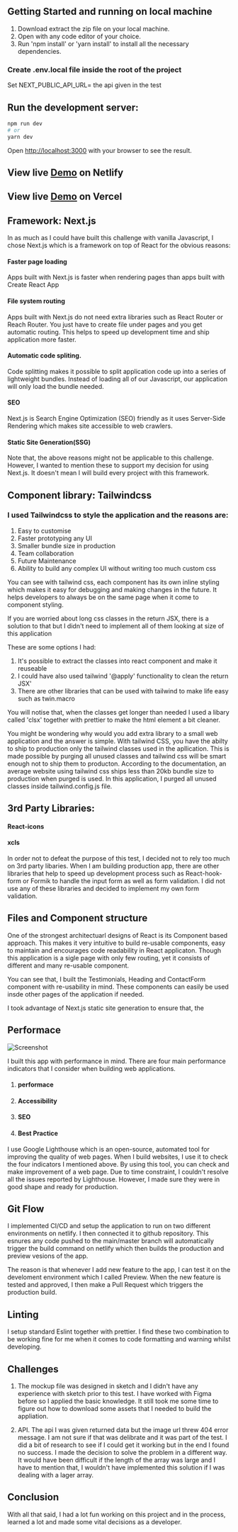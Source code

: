 ## Getting Started and running on local machine

1. Download extract the zip file on your local machine.
2. Open with any code editor of your choice.
3. Run 'npm install' or 'yarn install' to install all the necessary dependencies.

### Create .env.local file inside the root of the project

Set NEXT_PUBLIC_API_URL= the api given in the test

## Run the development server:

```bash
npm run dev
# or
yarn dev
```

Open [http://localhost:3000](http://localhost:3000) with your browser to see the result.

## View live [Demo](https://dotcentric-test.netlify.app/) on Netlify

## View live [Demo](https://dotcentric-test.vercel.app/) on Vercel

## Framework: Next.js

In as much as I could have built this challenge with vanilla Javascript, I chose Next.js which is a framework on top of React for the obvious reasons:

#### Faster page loading

Apps built with Next.js is faster when rendering pages than apps built with Create React App

#### File system routing

Apps built with Next.js do not need extra libraries such as React Router or Reach Router. You just have to create file under pages and you get automatic routing. This helps to speed up development time and ship application more faster.

#### Automatic code spliting.

Code splitting makes it possible to split application code up into a series of lightweight bundles. Instead of loading all of our Javascript, our application will only load the bundle needed.

#### SEO

Next.js is Search Engine Optimization (SEO) friendly as it uses Server-Side Rendering which makes site accessible to web crawlers.

#### Static Site Generation(SSG)

Note that, the above reasons might not be applicable to this challenge. However, I wanted to mention these to support my decision for using Next.js. It doesn't mean I will build every project with this framework.

## Component library: Tailwindcss

### I used Tailwindcss to style the application and the reasons are:

1. Easy to customise
2. Faster prototyping any UI
3. Smaller bundle size in production
4. Team collaboration
5. Future Maintenance
6. Ability to build any complex UI without writing too much custom css

You can see with tailwind css, each component has its own inline styling which makes it easy for debugging and making changes in the future. It helps developers to always be on the same page when it come to component styling.

If you are worried about long css classes in the return JSX, there is a solution to that but I didn't need to implement all of them looking at size of this application

These are some options I had:

1. It's possible to extract the classes into react component and make it reuseable
2. I could have also used tailwind '@apply' functionality to clean the return JSX'
3. There are other libraries that can be used with tailwind to make life easy such as twin.macro

You will notise that, when the classes get longer than needed I used a libary called 'clsx' together with prettier to make the html element a bit cleaner.

You might be wondering why would you add extra library to a small web application and the answer is simple. With tailwind CSS, you have the abilty to ship to production only the tailwind classes used in the apllication. This is made possible by purging all unused classes and tailwind css will be smart enough not to ship them to producton. According to the documentation, an average website using tailwind css ships less than 20kb bundle size to production when purged is used. In this application, I purged all unused classes inside tailwind.config.js file.

## 3rd Party Libraries:

#### React-icons

#### xcls

In order not to defeat the purpose of this test, I decided not to rely too much on 3rd party libaries.
When I am building production app, there are other libraries that help to speed up development process such as React-hook-form or Formik to handle the input form as well as form validation. I did not use any of these libraries and decided to implement my own form validation.

## Files and Component structure

One of the strongest architectuarl designs of React is its Component based approach. This makes it very intuitive to build re-usable components, easy to maintain and encourages code readability in React applicaton.
Though this application is a sigle page with only few routing, yet it consists of different and many re-usable component.

You can see that, I built the Testimonials, Heading and ContactForm component with re-usability in mind. These components can easily be used insde other pages of the application if needed.

I took advantage of Next.js static site generation to ensure that, the

## Performace

![Screenshot](google-lighthouse.png)

I built this app with performance in mind. There are four main performance indicators that I consider when building web applications.

1. #### performace
2. #### Accessibility
3. #### SEO
4. #### Best Practice

I use Google Lighthouse which is an open-source, automated tool for improving the quality of web pages. When I build websites, I use it to check the four indicators I mentioned above. By using this tool, you can check and make improvement of a web page. Due to time constraint, I couldn't resolve all the issues reported by Lighthouse. However, I made sure they were in good shape and ready for production.

## Git Flow

I implemented CI/CD and setup the application to run on two different environments on netlify. I then connected it to github repository. This esnures any code pushed to the main/master branch will automatically trigger the build command on netlify which then builds the production and preview vesions of the app.

The reason is that whenever I add new feature to the app, I can test it on the develoment environment which I called Preview. When the new feature is tested and approved, I then make a Pull Request which triggers the production build.

## Linting

I setup standard Eslint together with prettier. I find these two combination to be working fine for me when it comes to code formatting and warning whilst developing.

## Challenges

1. The mockup file was designed in sketch and I didn't have any experience with sketch prior to this test. I have worked with Figma before so I applied the basic knowledge. It still took me some time to figure out how to download some assets that I needed to build the appliation.

2. API. The api I was given returned data but the image url threw 404 error message. I am not sure if that was delibrate and it was part of the test. I did a bit of research to see if I could get it working but in the end I found no success. I made the decision to solve the problem in a different way. It would have been difficult if the length of the array was large and I have to mention that, I wouldn't have implemented this solution if I was dealing with a lager array.

## Conclusion

With all that said, I had a lot fun working on this project and in the process, learned a lot and made some vital decisions as a developer.
